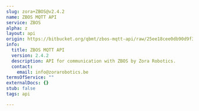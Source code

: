 ```yaml
---
slug: zora+ZBOS@v2.4.2
name: ZBOS MQTT API
service: ZBOS
alpha: z
layout: api
origin: https://bitbucket.org/qbmt/zbos-mqtt-api/raw/25ee18cee0db90d9f370e0bcf1bfbb6fbb7621ce/zbos_mqtt-all-asyncapi.json
info:
  title: ZBOS MQTT API
  version: 2.4.2
  description: API for communication with ZBOS by Zora Robotics.
  contact:
    email: info@zorarobotics.be
termsOfService: ""
externalDocs: {}
stub: false
tags: api

---
```

